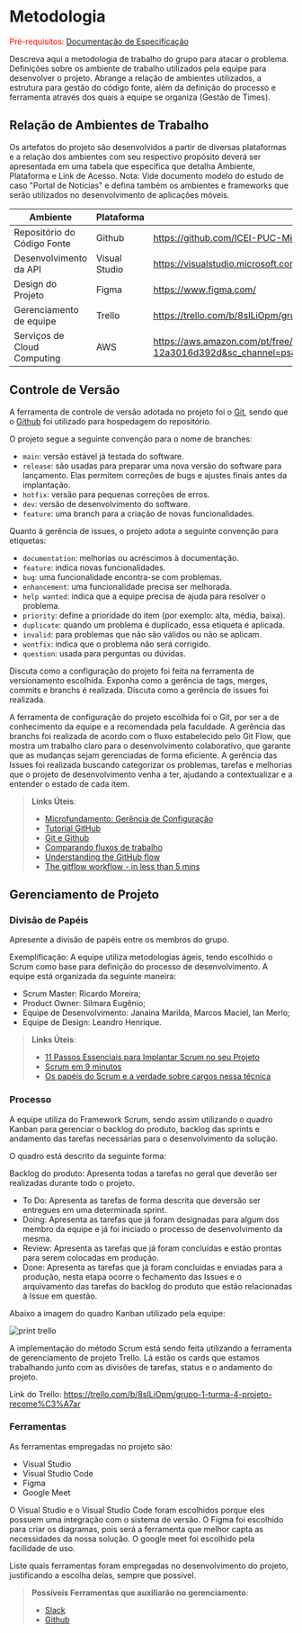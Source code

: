 
# Metodologia

<span style="color:red">Pré-requisitos: <a href="2-Especificação do Projeto.md"> Documentação de Especificação</a></span>

Descreva aqui a metodologia de trabalho do grupo para atacar o problema. Definições sobre os ambiente de trabalho utilizados pela  equipe para desenvolver o projeto. Abrange a relação de ambientes utilizados, a estrutura para gestão do código fonte, além da definição do processo e ferramenta através dos quais a equipe se organiza (Gestão de Times).

## Relação de Ambientes de Trabalho

Os artefatos do projeto são desenvolvidos a partir de diversas plataformas e a relação dos ambientes com seu respectivo propósito deverá ser apresentada em uma tabela que especifica que detalha Ambiente, Plataforma e Link de Acesso. 
Nota: Vide documento modelo do estudo de caso "Portal de Notícias" e defina também os ambientes e frameworks que serão utilizados no desenvolvimento de aplicações móveis.

| Ambiente | Plataforma | Link de Acesso | 
|----------|------------|----------------|
| Repositório do Código Fonte | Github | https://github.com/ICEI-PUC-Minas-PMV-ADS/pmv-ads-2024-1-e4-proj-infra-t4-pmv-ads-2024-1-e4-proj-infra-t4-ortorec |
| Desenvolvimento da API | Visual Studio | https://visualstudio.microsoft.com/pt-br/ |
| Design do Projeto | Figma | https://www.figma.com/ |
| Gerenciamento de equipe | Trello | https://trello.com/b/8sILiOpm/grupo-1-turma-4-projeto-recome%C3%A7ar |
| Serviços de Cloud Computing | AWS | https://aws.amazon.com/pt/free/?trk=0c09a3fd-f26f-4a26-8dcf-12a3016d392d&sc_channel=ps&s_kwcid=AL!4422!10!71605922711135!71606443844155&ef_id=303b2ef3aed21cf7ab604b0367b7095a:G:s |

## Controle de Versão

A ferramenta de controle de versão adotada no projeto foi o
[Git](https://git-scm.com/), sendo que o [Github](https://github.com)
foi utilizado para hospedagem do repositório.

O projeto segue a seguinte convenção para o nome de branches:

- `main`: versão estável já testada do software.
- `release`: são usadas para preparar uma nova versão do software para lançamento. Elas permitem correções de bugs e ajustes finais antes da implantação.
- `hotfix`: versão para pequenas correções de erros.
- `dev`: versão de desenvolvimento do software.
- `feature`: uma branch para a criação de novas funcionalidades.

Quanto à gerência de issues, o projeto adota a seguinte convenção para
etiquetas:

- `documentation`: melhorias ou acréscimos à documentação.
- `feature`: indica novas funcionalidades.
- `bug`: uma funcionalidade encontra-se com problemas.
- `enhancement`: uma funcionalidade precisa ser melhorada.
- `help wanted`: indica que a equipe precisa de ajuda para resolver o problema.
- `priority`: define a prioridade do item (por exemplo: alta, média, baixa).
- `duplicate`: quando um problema é duplicado, essa etiqueta é aplicada.
- `invalid`: para problemas que não são válidos ou não se aplicam.
- `wontfix`: indica que o problema não será corrigido.
- `question`: usada para perguntas ou dúvidas.

Discuta como a configuração do projeto foi feita na ferramenta de versionamento escolhida. Exponha como a gerência de tags, merges, commits e branchs é realizada. Discuta como a gerência de issues foi realizada.

A ferramenta de configuração do projeto escolhida foi o Git, por ser a de conhecimento da equipe e a recomendada pela faculdade. A gerência das branchs foi realizada de acordo com o fluxo estabelecido pelo Git Flow, que mostra um trabalho claro para o desenvolvimento colaborativo, que garante que as mudanças sejam gerenciadas de forma eficiente. A gerência das Issues foi realizada buscando categorizar os problemas, tarefas e melhorias que o projeto de desenvolvimento venha a ter, ajudando a contextualizar e a entender o estado de cada item.
 

> **Links Úteis**:
> - [Microfundamento: Gerência de Configuração](https://pucminas.instructure.com/courses/87878/)
> - [Tutorial GitHub](https://guides.github.com/activities/hello-world/)
> - [Git e Github](https://www.youtube.com/playlist?list=PLHz_AreHm4dm7ZULPAmadvNhH6vk9oNZA)
>  - [Comparando fluxos de trabalho](https://www.atlassian.com/br/git/tutorials/comparing-workflows)
> - [Understanding the GitHub flow](https://guides.github.com/introduction/flow/)
> - [The gitflow workflow - in less than 5 mins](https://www.youtube.com/watch?v=1SXpE08hvGs)

## Gerenciamento de Projeto

### Divisão de Papéis

Apresente a divisão de papéis entre os membros do grupo.

Exemplificação: A equipe utiliza metodologias ágeis, tendo escolhido o Scrum como base para definição do processo de desenvolvimento. A equipe está organizada da seguinte maneira:
- Scrum Master: Ricardo Moreira;
- Product Owner: Silmara Eugênio;
- Equipe de Desenvolvimento: Janaina Marilda, Marcos Maciel, Ian Merlo;
- Equipe de Design: Leandro Henrique.

> **Links Úteis**:
> - [11 Passos Essenciais para Implantar Scrum no seu Projeto](https://mindmaster.com.br/scrum-11-passos/)
> - [Scrum em 9 minutos](https://www.youtube.com/watch?v=XfvQWnRgxG0)
> - [Os papéis do Scrum e a verdade sobre cargos nessa técnica](https://www.atlassian.com/br/agile/scrum/roles)

### Processo

A equipe utiliza do Framework Scrum, sendo assim utilizando o quadro Kanban para gerenciar o backlog do produto, backlog das sprints e andamento das tarefas necessárias para o desenvolvimento da solução.

O quadro está descrito da seguinte forma:

Backlog do produto: Apresenta todas a tarefas no geral que deverão ser realizadas durante todo o projeto. <br> 
- To Do: Apresenta as tarefas de forma descrita que deversão ser entregues em uma determinada sprint. <br>
- Doing: Apresenta as tarefas que já foram designadas para algum dos membro da equipe e já foi iniciado o processo de desenvolvimento da mesma.<br>
- Review: Apresenta as tarefas que já foram concluídas e estão prontas para serem colocadas em produção. <br>
- Done: Apresenta as tarefas que já foram concluídas e enviadas para a produção, nesta etapa ocorre o fechamento das Issues e o arquivamento das tarefas do backlog do produto que estão relacionadas à Issue em questão.

Abaixo a imagem do quadro Kanban utilizado pela equipe:

![print trello](https://github.com/ICEI-PUC-Minas-PMV-ADS/pmv-ads-2024-1-e4-proj-infra-t4-pmv-ads-2024-1-e4-proj-infra-t4-ortorec/assets/115049867/bd755f13-2a11-47b4-bb90-3d13272926d6)

A implementação do método Scrum está sendo feita utilizando a ferramenta de gerenciamento de projeto Trello. Lá estão os cards que estamos trabalhando junto com as divisões de tarefas, status e o andamento do projeto.

Link do Trello: https://trello.com/b/8sILiOpm/grupo-1-turma-4-projeto-recome%C3%A7ar
 
### Ferramentas

As ferramentas empregadas no projeto são:

- Visual Studio
- Visual Studio Code
- Figma
- Google Meet

O Visual Studio e o Visual Studio Code foram escolhidos porque eles possuem uma integração com o sistema de versão. O Figma foi escolhido para criar os diagramas, pois será a ferramenta que melhor capta as necessidades da nossa solução. O google meet foi escolhido pela facilidade de uso.

Liste quais ferramentas foram empregadas no desenvolvimento do projeto, justificando a escolha delas, sempre que possível.
 
> **Possíveis Ferramentas que auxiliarão no gerenciamento**: 
> - [Slack](https://slack.com/)
> - [Github](https://github.com/)
